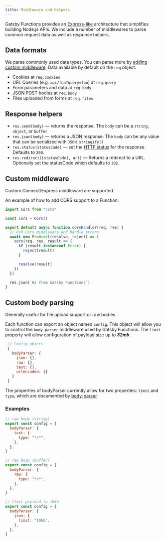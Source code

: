 ```yaml
---
title: Middleware and Helpers
---
```


Gatsby Functions provides an [Express-like](https://expressjs.com/) architecture that simplifies building
Node.js APIs. We include a number of middlewares to parse common request data as well as response helpers.

## Data formats

We parse commonly used data types. You can parse more by [adding custom middleware](#custom-middleware). Data available by default on the `req` object:

- Cookies at `req.cookies`
- URL Queries (e.g. `api/foo?query=foo`) at `req.query`
- Form parameters and data at `req.body`
- JSON POST bodies at `req.body`
- Files uploaded from forms at `req.files`

## Response helpers

- `res.send(body)` — returns the response. The `body` can be a `string`, `object`, or `buffer`
- `res.json(body)` — returns a JSON response. The `body` can be any value that can be serialized with `JSON.stringify()`
- `res.status(statusCode)` — set the [HTTP status](https://developer.mozilla.org/en-US/docs/Web/HTTP/Status) for the response. Defaults to `200`.
- `res.redirect([statusCode], url)` — Returns a redirect to a URL. Optionally set the statusCode which defaults to `302`.

## Custom middleware

Custom Connect/Express middleware are supported.

An example of how to add CORS support to a Function:

```js:title=src/api/cors.js
import Cors from "cors"

const cors = Cors()

export default async function corsHandler(req, res) {
  // Run Cors middleware and handle errors.
  await new Promise((resolve, reject) => {
    cors(req, res, result => {
      if (result instanceof Error) {
        reject(result)
      }

      resolve(result)
    })
  })

  res.json(`Hi from Gatsby Functions`)
}
```

## Custom body parsing

Generally useful for file upload support or raw bodies.

Each function can export an object named `config`. This object will allow you to control the `body-parser` middleware used by Gatsby Functions. The `limit` property will allow configuration of payload size up to **_32mb_**.

```js
 // Config object
 {
   bodyParser: {
     json: {},
     raw: {},
     text: {},
     urlencoded: {}
   }
 }
```

The properties of bodyParser currently allow for two properties: `limit` and `type`, which are documented by
[body-parser](https://expressjs.com/en/resources/middleware/body-parser.html)

### Examples

```js
// raw body (string)
export const config = {
  bodyParser: {
    text: {
      type: "*/*",
    },
  },
}
```

```js
// raw body (buffer)
export const config = {
  bodyParser: {
    raw: {
      type: "*/*",
    },
  },
}
```

```js
// limit payload to 10kb
export const config = {
  bodyParser: {
    json: {
      limit: "10kb",
    },
  },
}
```
